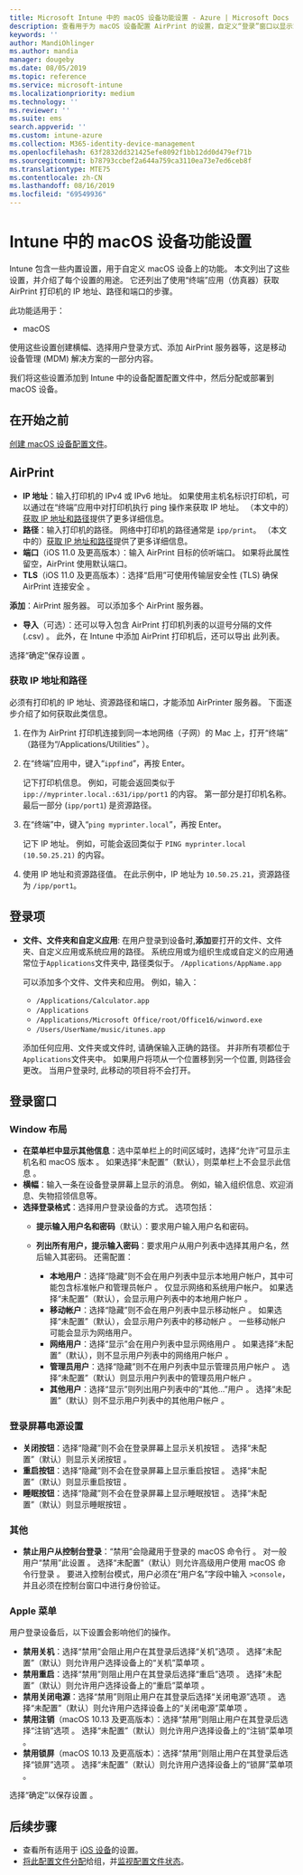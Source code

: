```yaml
---
title: Microsoft Intune 中的 macOS 设备功能设置 - Azure | Microsoft Docs
description: 查看用于为 macOS 设备配置 AirPrint 的设置，自定义“登录”窗口以显示或隐藏 Microsoft Intune 中的电源按钮。 请参阅获取网络中 AirPrint 服务器的 IP 地址、路径和端口设置的步骤。 在设备配置配置文件中使用这些设置来配置 macOS 设备功能。
keywords: ''
author: MandiOhlinger
ms.author: mandia
manager: dougeby
ms.date: 08/05/2019
ms.topic: reference
ms.service: microsoft-intune
ms.localizationpriority: medium
ms.technology: ''
ms.reviewer: ''
ms.suite: ems
search.appverid: ''
ms.custom: intune-azure
ms.collection: M365-identity-device-management
ms.openlocfilehash: 63f2832dd321425efe8092f1bb12dd0d479ef71b
ms.sourcegitcommit: b78793ccbef2a644a759ca3110ea73e7ed6ceb8f
ms.translationtype: MTE75
ms.contentlocale: zh-CN
ms.lasthandoff: 08/16/2019
ms.locfileid: "69549936"
---
```

# <a name="macos-device-feature-settings-in-intune"></a>Intune 中的 macOS 设备功能设置

Intune 包含一些内置设置，用于自定义 macOS 设备上的功能。 本文列出了这些设置，并介绍了每个设置的用途。 它还列出了使用“终端”应用（仿真器）获取 AirPrint 打印机的 IP 地址、路径和端口的步骤。

此功能适用于：

- macOS

使用这些设置创建横幅、选择用户登录方式、添加 AirPrint 服务器等，这是移动设备管理 (MDM) 解决方案的一部分内容。

我们将这些设置添加到 Intune 中的设备配置配置文件中，然后分配或部署到 macOS 设备。

## <a name="before-you-begin"></a>在开始之前

[创建 macOS 设备配置文件](device-features-configure.md)。

## <a name="airprint"></a>AirPrint

- **IP 地址**：输入打印机的 IPv4 或 IPv6 地址。 如果使用主机名标识打印机，可以通过在“终端”应用中对打印机执行 ping 操作来获取 IP 地址。 （本文中的）[获取 IP 地址和路径](#get-the-ip-address-and-path)提供了更多详细信息。
- **路径**：输入打印机的路径。 网络中打印机的路径通常是 `ipp/print`。 （本文中的）[获取 IP 地址和路径](#get-the-ip-address-and-path)提供了更多详细信息。
- **端口**（iOS 11.0 及更高版本）：输入 AirPrint 目标的侦听端口。 如果将此属性留空，AirPrint 使用默认端口。
- **TLS**（iOS 11.0 及更高版本）：选择“启用”可使用传输层安全性 (TLS) 确保 AirPrint 连接安全  。

**添加**：AirPrint 服务器。 可以添加多个 AirPrint 服务器。

- **导入**（可选）：还可以导入包含 AirPrint 打印机列表的以逗号分隔的文件 (.csv)  。 此外，在 Intune 中添加 AirPrint 打印机后，还可以导出  此列表。

选择“确定”保存设置  。

### <a name="get-the-ip-address-and-path"></a>获取 IP 地址和路径

必须有打印机的 IP 地址、资源路径和端口，才能添加 AirPrinter 服务器。 下面逐步介绍了如何获取此类信息。

1. 在作为 AirPrint 打印机连接到同一本地网络（子网）的 Mac 上，打开“终端”  （路径为“/Applications/Utilities”  ）。
2. 在“终端”应用中，键入“`ippfind`”，再按 Enter。

    记下打印机信息。 例如，可能会返回类似于 `ipp://myprinter.local.:631/ipp/port1` 的内容。 第一部分是打印机名称。 最后一部分 (`ipp/port1`) 是资源路径。

3. 在“终端”中，键入“`ping myprinter.local`”，再按 Enter。

   记下 IP 地址。 例如，可能会返回类似于 `PING myprinter.local (10.50.25.21)` 的内容。

4. 使用 IP 地址和资源路径值。 在此示例中，IP 地址为 `10.50.25.21`，资源路径为 `/ipp/port1`。

## <a name="login-items"></a>登录项

- **文件、文件夹和自定义应用**: 在用户登录到设备时,**添加**要打开的文件、文件夹、自定义应用或系统应用的路径。 系统应用或为组织生成或自定义的应用通常位于`Applications`文件夹中, 路径类似于。 `/Applications/AppName.app` 

  可以添加多个文件、文件夹和应用。 例如，输入：  
  
  - `/Applications/Calculator.app`
  - `/Applications`
  - `/Applications/Microsoft Office/root/Office16/winword.exe`
  - `/Users/UserName/music/itunes.app`
  
  添加任何应用、文件夹或文件时, 请确保输入正确的路径。 并非所有项都位于`Applications`文件夹中。 如果用户将项从一个位置移到另一个位置, 则路径会更改。 当用户登录时, 此移动的项目将不会打开。

## <a name="login-window"></a>登录窗口

### <a name="window-layout"></a>Window 布局

- **在菜单栏中显示其他信息**：选中菜单栏上的时间区域时，选择“允许”可显示主机名和 macOS 版本  。 如果选择“未配置”（默认），则菜单栏上不会显示此信息  。
- **横幅**：输入一条在设备登录屏幕上显示的消息。 例如，输入组织信息、欢迎消息、失物招领信息等。
- **选择登录格式**：选择用户登录设备的方式。 选项包括：
  - **提示输入用户名和密码**（默认）：要求用户输入用户名和密码。
  - **列出所有用户，提示输入密码**：要求用户从用户列表中选择其用户名，然后输入其密码。 还需配置：

    - **本地用户**：选择“隐藏”则不会在用户列表中显示本地用户帐户，其中可能包含标准帐户和管理员帐户  。 仅显示网络和系统用户帐户。 如果选择“未配置”（默认），会显示用户列表中的本地用户帐户  。
    - **移动帐户**：选择“隐藏”则不会在用户列表中显示移动帐户  。 如果选择“未配置”（默认），会显示用户列表中的移动帐户  。 一些移动帐户可能会显示为网络用户。
    - **网络用户**：选择“显示”会在用户列表中显示网络用户  。 如果选择“未配置”（默认），则不显示用户列表中的网络用户帐户  。
    - **管理员用户**：选择“隐藏”则不在用户列表中显示管理员用户帐户  。 选择“未配置”（默认）则显示用户列表中的管理员用户帐户  。
    - **其他用户**：选择“显示”则列出用户列表中的“其他...”用户   。 选择“未配置”（默认）则不显示用户列表中的其他用户帐户  。

### <a name="login-screen-power-settings"></a>登录屏幕电源设置

- **关闭按钮**：选择“隐藏”则不会在登录屏幕上显示关机按钮  。 选择“未配置”（默认）则显示关闭按钮  。
- **重启按钮**：选择“隐藏”则不会在登录屏幕上显示重启按钮  。 选择“未配置”（默认）则显示重启按钮  。
- **睡眠按钮**：选择“隐藏”则不会在登录屏幕上显示睡眠按钮  。 选择“未配置”（默认）则显示睡眠按钮  。

### <a name="other"></a>其他

- **禁止用户从控制台登录**：“禁用”会隐藏用于登录的 macOS 命令行  。 对一般用户“禁用”此设置  。 选择“未配置”（默认）则允许高级用户使用 macOS 命令行登录  。 要进入控制台模式，用户必须在“用户名”字段中输入 `>console`，并且必须在控制台窗口中进行身份验证。

### <a name="apple-menu"></a>Apple 菜单

用户登录设备后，以下设置会影响他们的操作。

- **禁用关机**：选择“禁用”会阻止用户在其登录后选择“关机”选项   。 选择“未配置”（默认）则允许用户选择设备上的“关机”菜单项   。
- **禁用重启**：选择“禁用”则阻止用户在其登录后选择“重启”选项   。 选择“未配置”（默认）则允许用户选择设备上的“重启”菜单项   。
- **禁用关闭电源**：选择“禁用”则阻止用户在其登录后选择“关闭电源”选项   。 选择“未配置”（默认）则允许用户选择设备上的“关闭电源”菜单项   。
- **禁用注销**（macOS 10.13 及更高版本）：选择“禁用”则阻止用户在其登录后选择“注销”选项   。 选择“未配置”（默认）则允许用户选择设备上的“注销”菜单项   。
- **禁用锁屏**（macOS 10.13 及更高版本）：选择“禁用”则阻止用户在其登录后选择“锁屏”选项   。 选择“未配置”（默认）则允许用户选择设备上的“锁屏”菜单项   。

选择“确定”以保存设置  。

## <a name="next-steps"></a>后续步骤

- 查看所有适用于 [iOS 设备](ios-device-features-settings.md)的设置。
- [将此配置文件分配](device-profile-assign.md)给组，并[监视配置文件状态](device-profile-monitor.md)。
